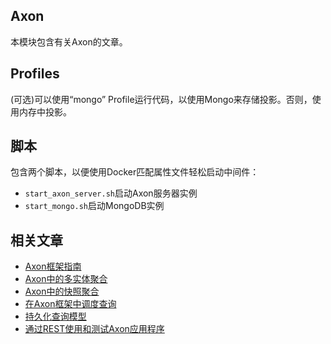 ## Axon

本模块包含有关Axon的文章。

## Profiles

(可选)可以使用“mongo” Profile运行代码，以使用Mongo来存储投影。否则，使用内存中投影。

## 脚本

包含两个脚本，以便使用Docker匹配属性文件轻松启动中间件：

- `start_axon_server.sh`启动Axon服务器实例
- `start_mongo.sh`启动MongoDB实例

## 相关文章

+ [Axon框架指南](../helidon/docs/Axon框架指南.md)
+ [Axon中的多实体聚合](docs/Axon中的多实体聚合.md)
+ [Axon中的快照聚合](docs/Axon中的快照聚合.md)
+ [在Axon框架中调度查询](docs/在Axon框架中调度查询.md)
+ [持久化查询模型](docs/持久化查询模型.md)
+ [通过REST使用和测试Axon应用程序](docs/通过REST使用和测试Axon应用程序.md)
